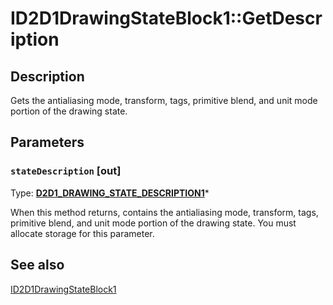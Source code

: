 # ID2D1DrawingStateBlock1::GetDescription

## Description

Gets the antialiasing mode, transform, tags, primitive blend, and unit mode portion of the drawing state.

## Parameters

### `stateDescription` [out]

Type: **[D2D1_DRAWING_STATE_DESCRIPTION1](https://learn.microsoft.com/windows/desktop/api/d2d1_1/ns-d2d1_1-d2d1_drawing_state_description1)***

When this method returns, contains the antialiasing mode, transform, tags, primitive blend, and unit mode portion of the drawing state. You must allocate storage for this parameter.

## See also

[ID2D1DrawingStateBlock1](https://learn.microsoft.com/windows/desktop/api/d2d1_1/nn-d2d1_1-id2d1drawingstateblock1)
